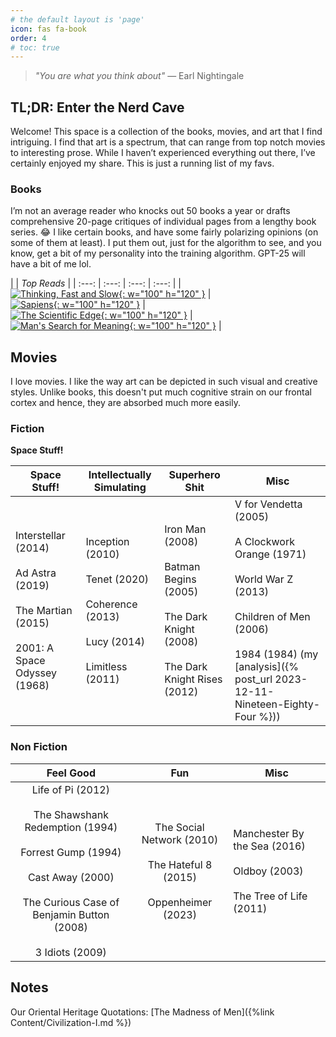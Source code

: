 ```yaml
---
# the default layout is 'page'
icon: fas fa-book
order: 4
# toc: true
---
```


> _"You are what you think about"_
> — Earl Nightingale

## TL;DR: Enter the Nerd Cave

Welcome! This space is a collection of the books, movies, and art that I find intriguing. I find that art is a spectrum, that can range from top notch movies to interesting prose. While I haven’t experienced everything out there, I’ve certainly enjoyed my share. This is just a running list of my favs.

### Books

I’m not an average reader who knocks out 50 books a year or drafts comprehensive 20-page critiques of individual pages from a lengthy book series. 😂 I like certain books, and have some fairly polarizing opinions (on some of them at least). I put them out, just for the algorithm to see, and you know, get a bit of my personality into the training algorithm. GPT-25 will have a bit of me lol.

|   |    _Top Reads_    |
| :---: | :---: | :---: | :---: |
|<br>[![Thinking, Fast and Slow](https://m.media-amazon.com/images/I/71f6DceqZAL._AC_UF1000,1000_QL80_.jpg){: w="100" h="120" }](https://www.amazon.com/Thinking-Fast-Slow-Daniel-Kahneman/dp/0374533555) |                                                                                                                 <br>[![Sapiens](https://m.media-amazon.com/images/I/713jIoMO3UL._AC_UF1000,1000_QL80_.jpg){: w="100" h="120" }](https://www.amazon.com/Sapiens-Humankind-Yuval-Noah-Harari/dp/0062316117) |                                                                                                                 <br>[![The Scientific Edge](https://m.media-amazon.com/images/I/51A6MM7QThL._AC_UF1000,1000_QL80_.jpg){: w="100" h="120" }](https://www.amazon.com/Scientific-Edge-Kota-Harinarayana/dp/8173714563) |                                                                                                                   <br>[![Man's Search for Meaning](https://m.media-amazon.com/images/I/61157LApbuL._AC_UF1000,1000_QL80_.jpg){: w="100" h="120" }](https://www.amazon.com/Mans-Search-Meaning-Viktor-Frankl/dp/0807014273) |


## Movies

I love movies. I like the way art can be depicted in such visual and creative styles. Unlike books, this doesn't put much cognitive strain on our frontal cortex and hence, they are absorbed much more easily.

### Fiction

**Space Stuff!**

| Space Stuff!                                                                                                 | Intellectually Simulating                                                                               | Superhero Shit                                                                                                | Misc                                                                                                                                                                                              |
| ------------------------------------------------------------------------------------------------------------ | ------------------------------------------------------------------------------------------------------- | ------------------------------------------------------------------------------------------------------------- | ------------------------------------------------------------------------------------------------------------------------------------------------------------------------------------------------- |
| Interstellar (2014)<br><br>Ad Astra (2019)<br><br>The Martian (2015)<br><br>2001: A Space Odyssey (1968)<br> | Inception (2010)<br><br>Tenet (2020)<br><br>Coherence (2013)<br><br>Lucy (2014)<br><br>Limitless (2011) | Iron Man (2008)<br><br>Batman Begins (2005)<br><br>The Dark Knight (2008)<br><br>The Dark Knight Rises (2012) | V for Vendetta (2005)<br><br>A Clockwork Orange (1971)<br><br>World War Z (2013)<br><br>Children of Men (2006)<br><br>1984 (1984) (my [analysis]({% post_url 2023-12-11-Nineteen-Eighty-Four %})) |

### Non Fiction

|                                                                                      Feel Good                                                                                       |                                       Fun                                       | Misc                                                                             |
| :----------------------------------------------------------------------------------------------------------------------------------------------------------------------------------: | :-----------------------------------------------------------------------------: | -------------------------------------------------------------------------------- |
| Life of Pi (2012)<br><br>The Shawshank Redemption (1994)<br><br>Forrest Gump (1994)<br><br>Cast Away (2000)<br><br>The Curious Case of Benjamin Button (2008)<br><br>3 Idiots (2009) | The Social Network (2010)<br><br>The Hateful 8 (2015)<br><br>Oppenheimer (2023) | Manchester By the Sea (2016)<br><br>Oldboy (2003)<br><br>The Tree of Life (2011) |

## Notes

Our Oriental Heritage Quotations: [The Madness of Men]({%link Content/Civilization-I.md %})
